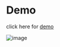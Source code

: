 # Demo

click here for [demo](https://pricing-table-task.netlify.app/)

![image](https://user-images.githubusercontent.com/77113035/140040549-83495198-d063-4600-84d4-4cb0ba160346.png)


